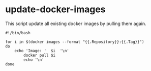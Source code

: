# update-docker-images
This script update all existing docker images by pulling them again. 

```shell script
#!/bin/bash

for i in $(docker images --format "{{.Repository}}:{{.Tag}}")
do
	echo 'Image: '  $i  '\n'
        docker pull $i
        echo '\n'
done
```
